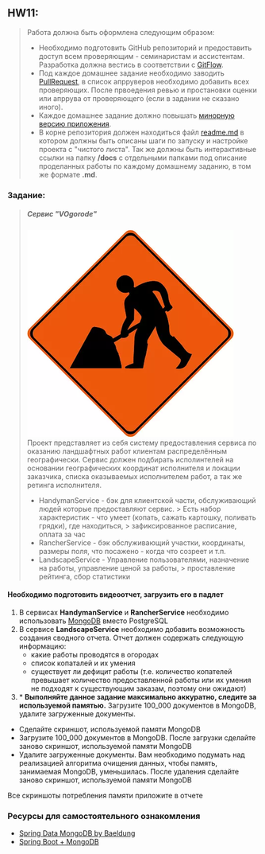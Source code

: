 ## HW11:

> Работа должна быть оформлена следующим образом:
>- Необходимо подготовить GitHub репозиторий и предоставить доступ всем проверяющим - семинаристам и ассистентам. Разработка
   > должна вестись в соответствии с [GitFlow](https://www.atlassian.com/ru/git/tutorials/comparing-workflows/gitflow-workflow).
>- Под каждое домашнее задание необходимо заводить [PullRequest](https://docs.gitlab.com/ee/user/project/merge_requests/creating_merge_requests.html),
   > в список апрруверов необходимо добавить всех проверяющих. После првоедения ревью и простановки оценки или апррува от проверяющего
   > (если в задании не сказано иного).
>- Каждое домашнее задание должно повышать [минорную версию приложения](https://semver.org/lang/ru/).
>- В корне репозитория должен находиться файл [readme.md](https://www.markdownguide.org/basic-syntax/) в котором должны быть
   > описаны шаги по запуску и настройке проекта с "чистого листа". Так же должны быть интерактивные ссылки на папку **/docs**
   > с отдельными папками под описание проделанных работы по каждому домашнему заданию, в том же формате **.md**.

### Заданиe:

> ##### Сервис "VOgorode"
> ![./image.webp](./image.webp)  
> Проект представляет из себя систему предоставления сервиса по оказанию ландшафтных работ клиентам распределённым
> географически. Сервис должен подбирать исполинтелей на основании географических координат исполнителя и локации заказчика,
> списка оказываемых исполнителем работ, а так же ретинга исполнителя.
> - HandymanService - бэк для клиентской части, обслуживающий людей которые предоставляют сервис.
    > Есть набор характеристик - что умеет (копать, сажать картошку, поливать грядки), где находиться,
    > зафиксированное расписание, оплата за час
> - RancherService - бэк обслуживающий участки, координаты, размеры поля, что посажено - когда что созреет и т.п.
> - LandscapeService - Управление пользователями, назначение на работы, управление ценой за работы,
    > проставление рейтинга, сбор статистики

#### Необходимо подготовить видеоотчет, загрузить его в падлет

1. В сервисах **HandymanService** и **RancherService** необходимо использовать [MongoDB](https://www.mongodb.com/)
   вместо PostgreSQL
2. В сервисе **LandscapeService** необходимо добавить возможность создания сводного отчета. Отчет должен содержать
   следующую информацию:
    + какие работы проводятся в огородах
    + список копаталей и их умения
    + существует ли дефицит работы (т.е. количество копателей превышает количество предоставленной работы или их умения
      не подходят к существующим заказам, поэтому они ожидают)
3. \* **Выполняйте данное задание максимально аккуратно, следите за используемой памятью.** Загрузите 100_000 документов
   в MongoDB, удалите загруженные документы.

+ Сделайте скриншот, используемой памяти MongoDB
+ Загрузите 100_000 документов в MongoDB. После загрузки сделайте заново скриншот, используемой памяти MongoDB
+ Удалите загруженные документы. Вам необходимо подумать над реализацией алгоритма очищения данных, чтобы память,
  занимаемая MongoDB, уменьшилась. После удаления сделайте заново скриншот, используемой памяти MongoDB

Все скриншоты потребления памяти приложите в отчете

### Ресурсы для самостоятельного ознакомления

- [Spring Data MongoDB by Baeldung](https://www.baeldung.com/spring-data-mongodb-tutorial)
- [Spring Boot + MongoDB](https://www.mongodb.com/compatibility/spring-boot)